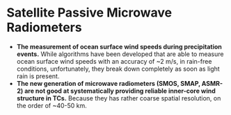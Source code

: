 # Satellite Passive Microwave Radiometers
* **The measurement of ocean surface wind speeds during precipitation events.** While algorithms have been developed that are able to measure ocean surface wind speeds with an accuracy of ~2 m/s, in rain-free conditions, unfortunately, they break down completely as soon as light rain is present.
* **The new generation of microwave radiometers (SMOS, SMAP, ASMR-2) are not good at systematically providing reliable inner-core wind structure in TCs.** Because they has rather coarse spatial resolution, on the order of ~40-50 km.
